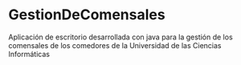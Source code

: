 # GestionDeComensales
Aplicación de escritorio desarrollada con java para la gestión de los comensales de los comedores de la Universidad de las Ciencias Informáticas
